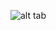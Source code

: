 ![alt tab](https://user-images.githubusercontent.com/26437161/27231270-613005f8-52b2-11e7-9e23-773c3a326354.png)
